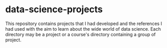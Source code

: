 # data-science-projects
This repository contains projects that I had developed and the references I had used with the aim to learn about the wide world of data science. Each directory may be a project or a course's directory containing a group of project.

